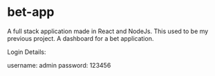 # bet-app
A full stack application made in React and NodeJs. This used to be my previous project. A dashboard for a bet application.

Login Details:

username: admin
password: 123456
